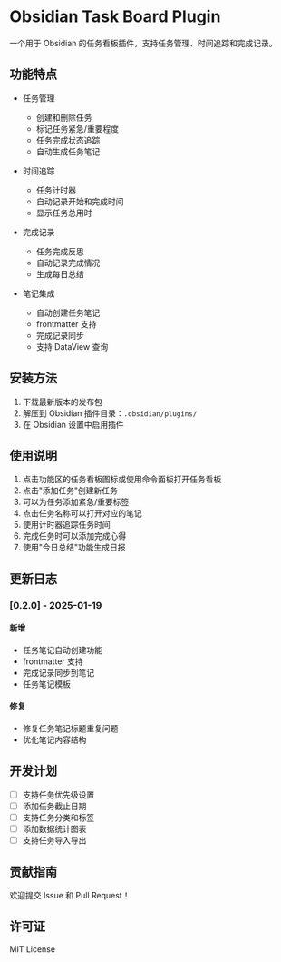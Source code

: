 # Obsidian Task Board Plugin

一个用于 Obsidian 的任务看板插件，支持任务管理、时间追踪和完成记录。

## 功能特点

- 任务管理
  - 创建和删除任务
  - 标记任务紧急/重要程度
  - 任务完成状态追踪
  - 自动生成任务笔记

- 时间追踪
  - 任务计时器
  - 自动记录开始和完成时间
  - 显示任务总用时

- 完成记录
  - 任务完成反思
  - 自动记录完成情况
  - 生成每日总结

- 笔记集成
  - 自动创建任务笔记
  - frontmatter 支持
  - 完成记录同步
  - 支持 DataView 查询

## 安装方法

1. 下载最新版本的发布包
2. 解压到 Obsidian 插件目录：`.obsidian/plugins/`
3. 在 Obsidian 设置中启用插件

## 使用说明

1. 点击功能区的任务看板图标或使用命令面板打开任务看板
2. 点击"添加任务"创建新任务
3. 可以为任务添加紧急/重要标签
4. 点击任务名称可以打开对应的笔记
5. 使用计时器追踪任务时间
6. 完成任务时可以添加完成心得
7. 使用"今日总结"功能生成日报

## 更新日志

### [0.2.0] - 2025-01-19

#### 新增
- 任务笔记自动创建功能
- frontmatter 支持
- 完成记录同步到笔记
- 任务笔记模板

#### 修复
- 修复任务笔记标题重复问题
- 优化笔记内容结构

## 开发计划

- [ ] 支持任务优先级设置
- [ ] 添加任务截止日期
- [ ] 支持任务分类和标签
- [ ] 添加数据统计图表
- [ ] 支持任务导入导出

## 贡献指南

欢迎提交 Issue 和 Pull Request！

## 许可证

MIT License
